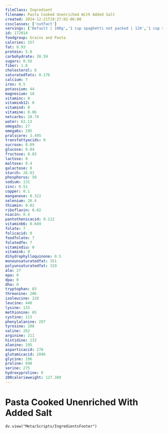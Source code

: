 ```yaml
---
fileClass: Ingredient
filename: Pasta Cooked Unenriched With Added Salt
created: 2024-12-21T19:27:02-06:00
cssclasses: ['nutFact']
servings: ['Default | 100g','1 cup spaghetti not packed | 124','1 cup spaghetti packed | 151','1 cup elbows not packed | 120','1 cup elbows packed | 132','1 cup penne | 107','1 cup rotini | 107','1 cup farfalle | 107','1 cup shells | 105','1 cup lasagne | 116']
id: 172014
foodgroup: Grains and Pasta
calories: 157
fat: 0.93
protein: 5.8
carbohydrate: 30.59
sugars: 0.56
fiber: 1.8
cholesterol: 0
saturatedfats: 0.176
calcium: 7
iron: 0.5
potassium: 44
magnesium: 18
vitaminc: 0
vitaminb12: 0
vitamind: 0
vitamine: 0.06
netcarbs: 28.79
water: 62.13
omega3s: 27
omega6s: 295
pralscore: 3.495
transfattyacids: 0
sucrose: 0.09
glucose: 0.04
fructose: 0.03
lactose: 0
maltose: 0.4
galactose: 0
starch: 26.01
phosphorus: 58
sodium: 131
zinc: 0.51
copper: 0.1
manganese: 0.322
selenium: 26.4
thiamin: 0.02
riboflavin: 0.02
niacin: 0.4
pantothenicacid: 0.112
vitaminb6: 0.049
folate: 7
folicacid: 0
foodfolate: 7
folatedfe: 7
vitamindiu: 0
vitamink: 0
dihydrophylloquinone: 0.5
monounsaturatedfat: 351
polyunsaturatedfat: 319
ala: 27
epa: 0
dpa: 0
dha: 0
tryptophan: 83
threonine: 206
isoleucine: 228
leucine: 440
lysine: 133
methionine: 65
cystine: 113
phenylalanine: 297
tyrosine: 108
valine: 262
arginine: 211
histidine: 132
alanine: 195
asparticacid: 278
glutamicacid: 2046
glycine: 196
proline: 698
serine: 275
hydroxyproline: 0
200calorieweight: 127.389
---
```


# Pasta Cooked Unenriched With Added Salt

```dataviewjs
dv.view("Meta/Scripts/IngredientsFooter")
```